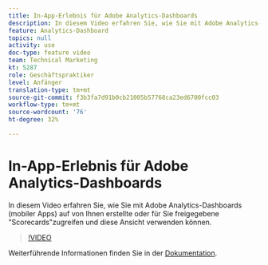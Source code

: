 ```yaml
---
title: In-App-Erlebnis für Adobe Analytics-Dashboards
description: In diesem Video erfahren Sie, wie Sie mit Adobe Analytics-Dashboards (mobiler Apps) auf von Ihnen erstellte oder für Sie freigegebene "Scorecards"zugreifen und diese Ansicht verwenden können.
feature: Analytics-Dashboard
topics: null
activity: use
doc-type: feature video
team: Technical Marketing
kt: 5287
role: Geschäftspraktiker
level: Anfänger
translation-type: tm+mt
source-git-commit: f3b3fa7d91b0cb21005b57768ca23ed6700fcc03
workflow-type: tm+mt
source-wordcount: '76'
ht-degree: 32%

---
```



# In-App-Erlebnis für Adobe Analytics-Dashboards

In diesem Video erfahren Sie, wie Sie mit Adobe Analytics-Dashboards (mobiler Apps) auf von Ihnen erstellte oder für Sie freigegebene &quot;Scorecards&quot;zugreifen und diese Ansicht verwenden können.

>[!VIDEO](https://video.tv.adobe.com/v/34545/?quality=12)

Weiterführende Informationen finden Sie in der [Dokumentation](https://docs.adobe.com/help/de-DE/analytics/analyze/mobapp/home.html).
